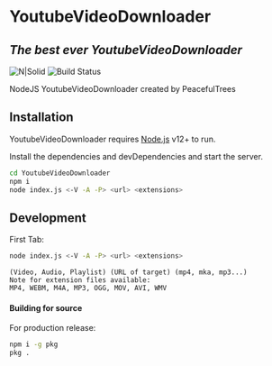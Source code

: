 # YoutubeVideoDownloader
## _The best ever YoutubeVideoDownloader_

![N|Solid](https://img.guildedcdn.com/ContentMediaGenericFiles/d6dacda4bfb6843ee54e74cba564a333-Full.webp?w=722&h=121)
![Build Status](https://img.guildedcdn.com/ContentMediaGenericFiles/136e82386b90856a57f1cfca823b9efb-Full.webp?w=827&h=119)

NodeJS YoutubeVideoDownloader created by PeacefulTrees

## Installation

YoutubeVideoDownloader requires [Node.js](https://nodejs.org/) v12+ to run.

Install the dependencies and devDependencies and start the server.

```sh
cd YoutubeVideoDownloader
npm i
node index.js <-V -A -P> <url> <extensions>
```

## Development

First Tab:

```sh
node index.js <-V -A -P> <url> <extensions>
```
```
(Video, Audio, Playlist) (URL of target) (mp4, mka, mp3...)
Note for extension files available:
MP4, WEBM, M4A, MP3, OGG, MOV, AVI, WMV
```

#### Building for source

For production release:

```sh
npm i -g pkg
pkg .
```
